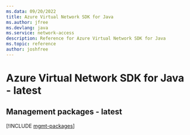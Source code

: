 ```yaml
---
ms.data: 09/20/2022
title: Azure Virtual Network SDK for Java
ms.author: jfree
ms.devlang: java
ms.service: network-access
description: Reference for Azure Virtual Network SDK for Java
ms.topic: reference
author: joshfree
---
```

# Azure Virtual Network SDK for Java - latest

## Management packages - latest
[!INCLUDE [mgmt-packages](virtual-network-mgmt-index.md)]